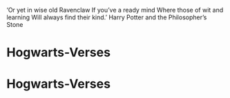 ‘Or yet in wise old Ravenclaw
If you’ve a ready mind
Where those of wit and learning
Will always find their kind.’
Harry Potter and the Philosopher’s Stone
# Hogwarts-Verses
# Hogwarts-Verses
